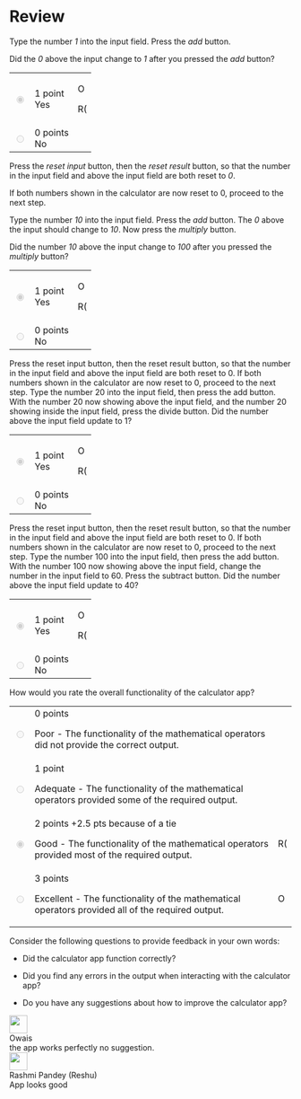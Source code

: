 # Review

<div>
    <div>
        <div>
            <div dir="auto">
                <div data-testid="cml-viewer">
                    <p>Type the number <em>1</em> into the input field. Press the <em>add</em> button.</p>
                    <p>Did the <em>0</em> above the input change to <em>1</em> after you pressed the <em>add</em>
                        button?</p>
                </div>
            </div>
            <table>
                <tbody>
                    <tr>
                        <td><input checked="checked" disabled="disabled"
                                name="OptionFeedbackRow-Iba457032Z45Zef8a-4f3b-a79e-3d0578db7b93" type="radio" /></td>
                        <td>
                            <div>1 point</div>
                            Yes
                        </td>
                        <td>
                            <div>
                                <div>
                                    <div>
                                        <div>
                                            <div>
                                                <p>O</p>
                                            </div>
                                        </div>
                                    </div>
                                </div>
                                <div>
                                    <div>
                                        <div>
                                            <div>
                                                <p>R(</p>
                                            </div>
                                        </div>
                                    </div>
                                </div>
                            </div>
                        </td>
                    </tr>
                    <tr>
                        <td><input disabled="disabled" name="OptionFeedbackRow-Iba457032Z45Zef8a-4f3b-a79e-3d0578db7b93"
                                type="radio" /></td>
                        <td>
                            <div>0 points</div>
                            No
                        </td>
                    </tr>
                </tbody>
            </table>
        </div>
    </div>
    <div>
        <div>
            <div dir="auto">
                <div data-testid="cml-viewer">
                    <p>Press the <em>reset input</em> button, then the <em>reset result</em> button, so that the number
                        in the input field and above the input field are both reset to <em>0</em>.</p>
                    <p>If both numbers shown in the calculator are now reset to 0, proceed to the next step.</p>
                    <p>Type the number <em>10</em> into the input field. Press the <em>add</em> button. The <em>0</em>
                        above the input should change to <em>10</em>. Now press the <em>multiply</em> button.</p>
                    <p>Did the number <em>10</em> above the input change to <em>100</em> after you pressed the
                        <em>multiply</em> button?</p>
                </div>
            </div>
            <table>
                <tbody>
                    <tr>
                        <td><input checked="checked" disabled="disabled"
                                name="OptionFeedbackRow-Ibeee433dZ45Z3bf3-4d05-e707-efe380c19267" type="radio" /></td>
                        <td>
                            <div>1 point</div>
                            Yes
                        </td>
                        <td>
                            <div>
                                <div>
                                    <div>
                                        <div>
                                            <div>
                                                <p>O</p>
                                            </div>
                                        </div>
                                    </div>
                                </div>
                                <div>
                                    <div>
                                        <div>
                                            <div>
                                                <p>R(</p>
                                            </div>
                                        </div>
                                    </div>
                                </div>
                            </div>
                        </td>
                    </tr>
                    <tr>
                        <td><input disabled="disabled" name="OptionFeedbackRow-Ibeee433dZ45Z3bf3-4d05-e707-efe380c19267"
                                type="radio" /></td>
                        <td>
                            <div>0 points</div>
                            No
                        </td>
                    </tr>
                </tbody>
            </table>
        </div>
    </div>
    <div>
        <div>
            <div dir="auto">
                <div data-testid="cml-viewer">
                    <p>Press the reset input button, then the reset result button, so that the number in the input field
                        and above the input field are both reset to 0. If both numbers shown in the calculator are now
                        reset to 0, proceed to the next step. Type the number 20 into the input field, then press the
                        add button. With the number 20 now showing above the input field, and the number 20 showing
                        inside the input field, press the divide button. Did the number above the input field update to
                        1?</p>
                </div>
            </div>
            <table>
                <tbody>
                    <tr>
                        <td><input checked="checked" disabled="disabled"
                                name="OptionFeedbackRow-I30a82978Z45Z6b12-4486-a41d-10e8a6a5c1a5" type="radio" /></td>
                        <td>
                            <div>1 point</div>
                            Yes
                        </td>
                        <td>
                            <div>
                                <div>
                                    <div>
                                        <div>
                                            <div>
                                                <p>O</p>
                                            </div>
                                        </div>
                                    </div>
                                </div>
                                <div>
                                    <div>
                                        <div>
                                            <div>
                                                <p>R(</p>
                                            </div>
                                        </div>
                                    </div>
                                </div>
                            </div>
                        </td>
                    </tr>
                    <tr>
                        <td><input disabled="disabled" name="OptionFeedbackRow-I30a82978Z45Z6b12-4486-a41d-10e8a6a5c1a5"
                                type="radio" /></td>
                        <td>
                            <div>0 points</div>
                            No
                        </td>
                    </tr>
                </tbody>
            </table>
        </div>
    </div>
    <div>
        <div>
            <div dir="auto">
                <div data-testid="cml-viewer">
                    <p>Press the reset input button, then the reset result button, so that the number in the input field
                        and above the input field are both reset to 0. If both numbers shown in the calculator are now
                        reset to 0, proceed to the next step. Type the number 100 into the input field, then press the
                        add button. With the number 100 now showing above the input field, change the number in the
                        input field to 60. Press the subtract button. Did the number above the input field update to 40?
                    </p>
                </div>
            </div>
            <table>
                <tbody>
                    <tr>
                        <td><input checked="checked" disabled="disabled"
                                name="OptionFeedbackRow-I72794b41Z45Z6a55-41da-b7b0-47199537e251" type="radio" /></td>
                        <td>
                            <div>1 point</div>
                            Yes
                        </td>
                        <td>
                            <div>
                                <div>
                                    <div>
                                        <div>
                                            <div>
                                                <p>O</p>
                                            </div>
                                        </div>
                                    </div>
                                </div>
                                <div>
                                    <div>
                                        <div>
                                            <div>
                                                <p>R(</p>
                                            </div>
                                        </div>
                                    </div>
                                </div>
                            </div>
                        </td>
                    </tr>
                    <tr>
                        <td><input disabled="disabled" name="OptionFeedbackRow-I72794b41Z45Z6a55-41da-b7b0-47199537e251"
                                type="radio" /></td>
                        <td>
                            <div>0 points</div>
                            No
                        </td>
                    </tr>
                </tbody>
            </table>
        </div>
    </div>
    <div>
        <div>
            <div dir="auto">
                <div data-testid="cml-viewer">
                    <p>How would you rate the overall functionality of the calculator app?</p>
                </div>
            </div>
            <table>
                <tbody>
                    <tr>
                        <td><input disabled="disabled" name="OptionFeedbackRow-I42c799dbZ45Z55e1-4cc9-fff0-98026745f3da"
                                type="radio" /></td>
                        <td>
                            <div>0 points</div>
                            <div dir="auto">
                                <div data-testid="cml-viewer">
                                    <p>Poor - The functionality of the mathematical operators did not provide the
                                        correct output.</p>
                                </div>
                            </div>
                        </td>
                    </tr>
                    <tr>
                        <td><input disabled="disabled" name="OptionFeedbackRow-I42c799dbZ45Z55e1-4cc9-fff0-98026745f3da"
                                type="radio" /></td>
                        <td>
                            <div>1 point</div>
                            <div dir="auto">
                                <div data-testid="cml-viewer">
                                    <p>Adequate - The functionality of the mathematical operators provided some of the
                                        required output.</p>
                                </div>
                            </div>
                        </td>
                    </tr>
                    <tr>
                        <td><input checked="checked" disabled="disabled"
                                name="OptionFeedbackRow-I42c799dbZ45Z55e1-4cc9-fff0-98026745f3da" type="radio" /></td>
                        <td>
                            <div>2 points +2.5 pts because of a tie</div>
                            <div dir="auto">
                                <div data-testid="cml-viewer">
                                    <p>Good - The functionality of the mathematical operators provided most of the
                                        required output.</p>
                                </div>
                            </div>
                        </td>
                        <td>
                            <div>
                                <div>
                                    <div>
                                        <div>
                                            <div>
                                                <p>R(</p>
                                            </div>
                                        </div>
                                    </div>
                                </div>
                            </div>
                        </td>
                    </tr>
                    <tr>
                        <td><input disabled="disabled" name="OptionFeedbackRow-I42c799dbZ45Z55e1-4cc9-fff0-98026745f3da"
                                type="radio" /></td>
                        <td>
                            <div>3 points</div>
                            <div dir="auto">
                                <div data-testid="cml-viewer">
                                    <p>Excellent - The functionality of the mathematical operators provided all of the
                                        required output.</p>
                                </div>
                            </div>
                        </td>
                        <td>
                            <div>
                                <div>
                                    <div>
                                        <div>
                                            <div>
                                                <p>O</p>
                                            </div>
                                        </div>
                                    </div>
                                </div>
                            </div>
                        </td>
                    </tr>
                </tbody>
            </table>
        </div>
    </div>
    <div>
        <div>
            <div dir="auto">
                <div data-testid="cml-viewer">
                    <p>Consider the following questions to provide feedback in your own words:</p>
                    <ul>
                        <li>
                            <p>Did the calculator app function correctly?</p>
                        </li>
                        <li>
                            <p>Did you find any errors in the output when interacting with the calculator app?</p>
                        </li>
                        <li>
                            <p>Do you have any suggestions about how to improve the calculator app?</p>
                        </li>
                    </ul>
                </div>
            </div>
            <div>
                <div>
                    <div>
                        <div>
                            <div><img
                                    src="https://d3njjcbhbojbot.cloudfront.net/api/utilities/v1/imageproxy/https://coursera-profile-photos.s3.amazonaws.com/18/44206023dd11e4a371d9d7bccf5822/avatar.png?auto=format%2Ccompress&amp;dpr=1"
                                    srcset="https://d3njjcbhbojbot.cloudfront.net/api/utilities/v1/imageproxy/https://coursera-profile-photos.s3.amazonaws.com/18/44206023dd11e4a371d9d7bccf5822/avatar.png?auto=format%2Ccompress&amp;dpr=2 2x, https://d3njjcbhbojbot.cloudfront.net/api/utilities/v1/imageproxy/https://coursera-profile-photos.s3.amazonaws.com/18/44206023dd11e4a371d9d7bccf5822/avatar.png?auto=format%2Ccompress&amp;dpr=3 3x"
                                    alt="" width="32" height="32" /></div>
                        </div>
                    </div>
                    <div>
                        <div>Owais</div>
                        <div>
                            <div>the app works perfectly no suggestion.</div>
                        </div>
                    </div>
                </div>
                <div>
                    <div>
                        <div>
                            <div><img
                                    src="https://d3njjcbhbojbot.cloudfront.net/api/utilities/v1/imageproxy/https://coursera-profile-photos.s3.amazonaws.com/18/44206023dd11e4a371d9d7bccf5822/avatar.png?auto=format%2Ccompress&amp;dpr=1"
                                    srcset="https://d3njjcbhbojbot.cloudfront.net/api/utilities/v1/imageproxy/https://coursera-profile-photos.s3.amazonaws.com/18/44206023dd11e4a371d9d7bccf5822/avatar.png?auto=format%2Ccompress&amp;dpr=2 2x, https://d3njjcbhbojbot.cloudfront.net/api/utilities/v1/imageproxy/https://coursera-profile-photos.s3.amazonaws.com/18/44206023dd11e4a371d9d7bccf5822/avatar.png?auto=format%2Ccompress&amp;dpr=3 3x"
                                    alt="" width="32" height="32" /></div>
                        </div>
                    </div>
                    <div>
                        <div>Rashmi Pandey (Reshu)</div>
                        <div>
                            <div>App looks good</div>
                        </div>
                    </div>
                </div>
            </div>
        </div>
    </div>
</div>